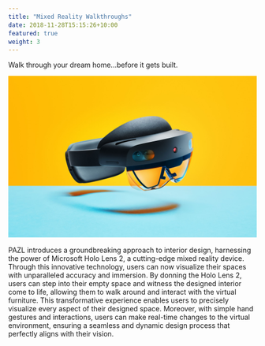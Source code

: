 ```yaml
---
title: "Mixed Reality Walkthroughs"
date: 2018-11-28T15:15:26+10:00
featured: true
weight: 3
---
```


Walk through your dream home...before it gets built.

![Hololens](/images/services/hololens.jpg)

PAZL introduces a groundbreaking approach to interior design, harnessing the
power of Microsoft Holo Lens 2, a cutting-edge mixed reality device. Through
this innovative technology, users can now visualize their spaces with
unparalleled accuracy and immersion. By donning the Holo Lens 2, users can step
into their empty space and witness the designed interior come to life, allowing
them to walk around and interact with the virtual furniture. This
transformative experience enables users to precisely visualize every aspect of
their designed space. Moreover, with simple hand gestures and interactions,
users can make real-time changes to the virtual environment, ensuring a
seamless and dynamic design process that perfectly aligns with their vision.
